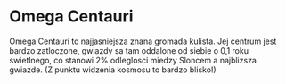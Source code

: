 # Omega Centauri

Omega Centauri to najjasniejsza znana gromada kulista. Jej centrum jest bardzo
zatloczone, gwiazdy sa tam oddalone od siebie o 0,1 roku swietlnego, co stanowi
2% odleglosci miedzy Sloncem a najblizsza gwiazde. (Z punktu widzenia kosmosu to
bardzo blisko!)

